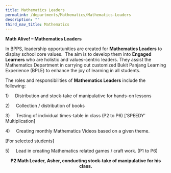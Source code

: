 ```yaml
---
title: Mathematics Leaders
permalink: /departments/Mathematics/Mathematics-Leaders
description: ""
third_nav_title: Mathematics
---
```

**Math Alive! – Mathematics Leaders**

In BPPS, leadership opportunities are created for **Mathematics Leaders** to display school core values.  The aim is to develop them into **Engaged Learners** who are holistic and values-centric leaders. They assist the Mathematics Department in carrying out customized Bukit Panjang Learning Experience (BPLE) to enhance the joy of learning in all students.

The roles and responsibilities of **Mathematics Leaders** include the following:

1)     Distribution and stock-take of manipulative for hands-on lessons

2)     Collection / distribution of books

3)     Testing of individual times-table in class (P2 to P6) \[‘SPEEDY’ Multiplication\]

4)     Creating monthly Mathematics Videos based on a given theme.

\[For selected students\]

5)     Lead in creating Mathematics related games / craft work. (P1 to P6)

<center>
	
**P2 Math Leader, Asher, conducting stock-take of manipulative for his class.**
	
</center>